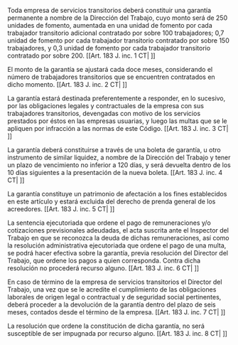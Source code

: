 Toda empresa de servicios transitorios deberá constituir una garantía permanente a nombre de la Dirección del Trabajo, cuyo monto será de 250 unidades de fomento, aumentada en una unidad de fomento por cada trabajador transitorio adicional contratado por sobre 100 trabajadores; 0,7 unidad de fomento por cada trabajador transitorio contratado por sobre 150 trabajadores, y 0,3 unidad de fomento por cada trabajador transitorio contratado por sobre 200. [[Art. 183 J. inc. 1 CT| ]]

El monto de la garantía se ajustará cada doce meses, considerando el número de trabajadores transitorios que se encuentren contratados en dicho momento. [[Art. 183 J. inc. 2 CT| ]]

La garantía estará destinada preferentemente a responder, en lo sucesivo, por las obligaciones legales y contractuales de la empresa con sus trabajadores transitorios, devengadas con motivo de los servicios prestados por éstos en las empresas usuarias, y luego las multas que se le apliquen por infracción a las normas de este Código. [[Art. 183 J. inc. 3 CT| ]]

La garantía deberá constituirse a través de una boleta de garantía, u otro instrumento de similar liquidez, a nombre de la Dirección del Trabajo y tener un plazo de vencimiento no inferior a 120 días, y será devuelta dentro de los 10 días siguientes a la presentación de la nueva boleta. [[Art. 183 J. inc. 4 CT| ]]

La garantía constituye un patrimonio de afectación a los fines establecidos en este artículo y estará excluida del derecho de prenda general de los acreedores. [[Art. 183 J. inc. 5 CT| ]]

La sentencia ejecutoriada que ordene el pago de remuneraciones y/o cotizaciones previsionales adeudadas, el acta suscrita ante el Inspector del Trabajo en que se reconozca la deuda de dichas remuneraciones, así como la resolución administrativa ejecutoriada que ordene el pago de una multa, se podrá hacer efectiva sobre la garantía, previa resolución del Director del Trabajo, que ordene los pagos a quien corresponda. Contra dicha resolución no procederá recurso alguno. [[Art. 183 J. inc. 6 CT| ]]

En caso de término de la empresa de servicios transitorios el Director del Trabajo, una vez que se le acredite el cumplimiento de las obligaciones laborales de origen legal o contractual y de seguridad social pertinentes, deberá proceder a la devolución de la garantía dentro del plazo de seis meses, contados desde el término de la empresa. [[Art. 183 J. inc. 7 CT| ]]

La resolución que ordene la constitución de dicha garantía, no será susceptible de ser impugnada por recurso alguno. [[Art. 183 J. inc. 8 CT| ]]